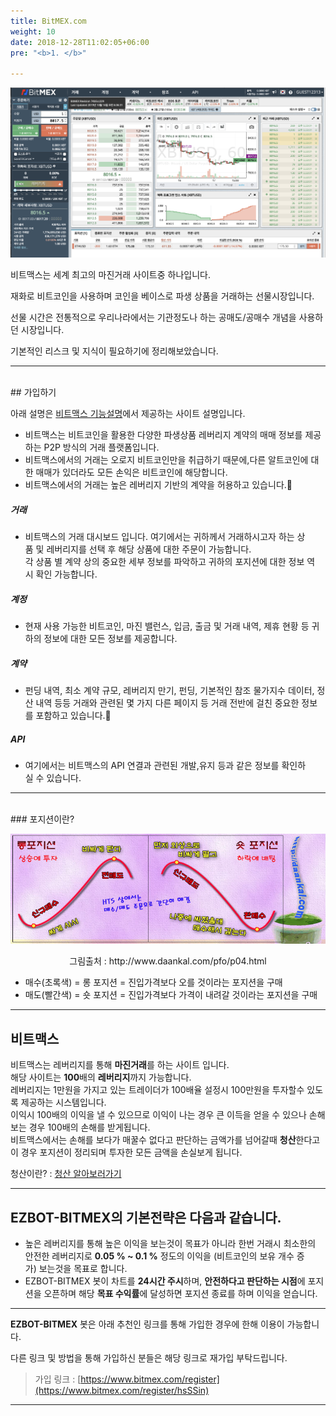 ```yaml
---
title: BitMEX.com 
weight: 10
date: 2018-12-28T11:02:05+06:00
pre: "<b>1. </b>"

---
```


![](/picture/site1.png?width=600&height=300)

비트맥스는 세계 최고의 마진거래 사이트중 하나입니다.

재화로 비트코인을 사용하며 코인을 베이스로 파생 상품을 거래하는 선물시장입니다. 

선물 시간은 전통적으로 우리나라에서는 기관정도나 하는 공매도/공매수 개념을 사용하던 시장입니다.

기본적인 리스크 및 지식이 필요하기에 정리해보았습니다.

---
</br>
## 가입하기

아래 설명은 [비트맥스 기능설명](https://www.bitcoinmaxmargin.com/)에서 제공하는 사이트 설명입니다.

- 비트맥스는 비트코인을 활용한 다양한 파생상품 레버리지 계약의 매매 정보를 제공하는 P2P 방식의 거래 플랫폼입니다.
- 비트맥스에서의 거래는 오로지 비트코인만을 취급하기 때문에,다른 알트코인에 대한 매매가 있더라도 모든 손익은 비트코인에 해당합니다.
- 비트맥스에서의 거래는 높은 레버리지 기반의 계약을 허용하고 있습니다. 

##### 거래
- 비트맥스의 거래 대시보드 입니다. 여기에서는 귀하께서 거래하시고자 하는 상품 및 레버리지를 선택 후 해당 상품에 대한 주문이 가능합니다.
<br>각 상품 별 계약 상의 중요한 세부 정보를 파악하고 귀하의 포지션에 대한 정보 역시 확인 가능합니다.

##### 계정
- 현재 사용 가능한 비트코인, 마진 밸런스, 입금, 출금 및 거래 내역, 제휴 현황 등 귀하의 정보에 대한 모든 정보를 제공합니다.

##### 계약
- 펀딩 내역, 최소 계약 규모, 레버리지 만기, 펀딩, 기본적인 참조 물가지수 데이터, 정산 내역 등등 거래와 관련된 몇 가지 다른 페이지 등 거래 전반에 걸친 중요한 정보를 포함하고 있습니다.

##### API
- 여기에서는 비트맥스의 API 연결과 관련된 개발,유지 등과 같은 정보를 확인하실 수 있습니다.

---
</br>
### 포지션이란?

![](/picture/position1.png?width=900&height=300)
<p align="center">
그림출처 : http://www.daankal.com/pfo/p04.html
</P>

- 매수(초록색) = 롱 포지션 = 진입가격보다 오를 것이라는 포지션을 구매
- 매도(빨간색) = 숏 포지션 = 진입가격보다 가격이 내려갈 것이라는 포지션을 구매

---

## 비트맥스 

비트맥스는 레버리지를 통해 **마진거래**를 하는 사이트 입니다. </br>해당 사이트는 **100**배의 **레버리지**까지 가능합니다.</br>
레버리지는 1만원을 가지고 있는 트레이더가 100배율 설정시 100만원을 투자할수 있도록 제공하는 시스템입니다.</br>
이익시 100배의 이익을 낼 수 있으므로 이익이 나는 경우 큰 이득을 얻을 수 있으나 손해보는 경우 100배의 손해를 받게됩니다.</br>
비트맥스에서는 손해를 보다가 매꿀수 없다고 판단하는 금액가를 넘어갈때 **청산**한다고 이 경우 포지션이 정리되며 투자한 모든 금액을 손실보게 됩니다. 

청산이란? : [청산 알아보러가기](/3_document/1)

--- 

## EZBOT-BITMEX의 기본전략은 다음과 같습니다.


- 높은 레버리지를 통해 높은 이익을 보는것이 목표가 아니라 한번 거래시 최소한의 안전한 레버리지로 **0.05 % ~ 0.1 %** 정도의 이익을 (비트코인의 보유 개수 증가) 보는것을 목표로 합니다.</br>
- EZBOT-BITMEX 봇이 차트를 **24시간 주시**하며, **안전하다고 판단하는 시점**에 포지션을 오픈하며 해당 **목표 수익률**에 달성하면 포지션 종료를 하며 이익을 얻습니다.

---

**EZBOT-BITMEX** 봇은 아래 추천인 링크를 통해 가입한 경우에 한해 이용이 가능합니다.

다른 링크 및 방법을 통해 가입하신 분들은 해당 링크로 재가입 부탁드립니다.

>가입 링크 : [https://www.bitmex.com/register](https://www.bitmex.com/register/hsSSin)

---
